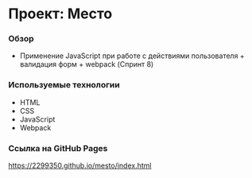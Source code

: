 # Проект: Место

### Обзор

* Применение JavaScript при работе с действиями пользователя + валидация форм + webpack (Спринт 8)

### Используемые технологии

* HTML
* CSS
* JavaScript
* Webpack

### Ссылка на GitHub Pages
https://2299350.github.io/mesto/index.html
